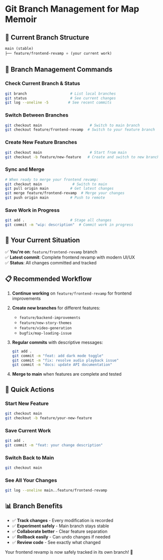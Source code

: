 # Git Branch Management for Map Memoir

## 🌳 Current Branch Structure

```
main (stable)
├── feature/frontend-revamp ⭐ (your current work)
```

## 📝 Branch Management Commands

### Check Current Branch & Status
```bash
git branch                    # List local branches
git status                    # See current changes
git log --oneline -5         # See recent commits
```

### Switch Between Branches
```bash
git checkout main                      # Switch to main branch
git checkout feature/frontend-revamp  # Switch to your feature branch
```

### Create New Feature Branches
```bash
git checkout main                      # Start from main
git checkout -b feature/new-feature   # Create and switch to new branch
```

### Sync and Merge
```bash
# When ready to merge your frontend revamp:
git checkout main              # Switch to main
git pull origin main          # Get latest changes
git merge feature/frontend-revamp  # Merge your changes
git push origin main          # Push to remote
```

### Save Work in Progress
```bash
git add .                     # Stage all changes
git commit -m "wip: description"  # Commit work in progress
```

## 🎯 Your Current Situation

✅ **You're on**: `feature/frontend-revamp` branch  
✅ **Latest commit**: Complete frontend revamp with modern UI/UX  
✅ **Status**: All changes committed and tracked  

## 📋 Recommended Workflow

1. **Continue working** on `feature/frontend-revamp` for frontend improvements
2. **Create new branches** for different features:
   - `feature/backend-improvements`
   - `feature/new-story-themes`
   - `feature/video-generation`
   - `bugfix/map-loading-issue`

3. **Regular commits** with descriptive messages:
   ```bash
   git add .
   git commit -m "feat: add dark mode toggle"
   git commit -m "fix: resolve audio playback issue"
   git commit -m "docs: update API documentation"
   ```

4. **Merge to main** when features are complete and tested

## 🚀 Quick Actions

### Start New Feature
```bash
git checkout main
git checkout -b feature/your-new-feature
```

### Save Current Work
```bash
git add .
git commit -m "feat: your change description"
```

### Switch Back to Main
```bash
git checkout main
```

### See All Your Changes
```bash
git log --oneline main..feature/frontend-revamp
```

## 📊 Branch Benefits

- ✅ **Track changes** - Every modification is recorded
- ✅ **Experiment safely** - Main branch stays stable  
- ✅ **Collaborate better** - Clear feature separation
- ✅ **Rollback easily** - Can undo changes if needed
- ✅ **Review code** - See exactly what changed

Your frontend revamp is now safely tracked in its own branch! 🎉
